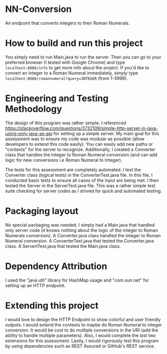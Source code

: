 # NN-Conversion
An endpoint that converts integers to their Roman Numerals.

# How to build and run this project
You simply need to run Main.java to run the server.
Then you can go to your preferred browser (I tested with Google Chrome) and type ```localhost:8080/info``` to get more info
about the project.
If you'd like to convert an integer to a Roman Numeral immediately, simply type ```localhost:8080/romannumeral?query=INTEGER``` (from 1-3999).

# Engineering and Testing Methodology
The design of this program was rather simple. I referenced https://stackoverflow.com/questions/3732109/simple-http-server-in-java-using-only-java-se-api
for setting up a simple server. My main goal for this assessment was to ensure my code was modular as possible (allow developers to extend this code
easily). You can easily add new paths or "contexts" for the server to recognize. Additionally, I created a Converter class that handles the integer
to Roman Numeral conversion (and can add logic for new conversions i.e Roman Numeral to Integer).

The tests for this assessment are completely automated. I test the Converter class (logical tests) in the ConverterTest.java file. In this file, I conducted
basic tests to ensure all cases of the input are being met. I then tested the Server in the ServerTest.java file. This was a rather simple test suite checking for server codes as I strived for quick and automated testing.

# Packaging layout
No special packaging was needed. I simply had a Main.java that handled only server code (it knows nothing about the logic
of the integer to Roman Numerals conversion). A Converter.java class handled the integer to Roman Numeral conversion.
A ConverterTest.java that tested the Converter.java class.
A ServertTest.java that tested the Main.java class.

# Dependency Attribution
I used the "java.util" library for HashMap usage and "com.sun.net" for setting up an HTTP endpoint.

# Extending this project
I would love to design the HTTP Endpoint to show colorful and user friendly outputs. I would extend the contexts to maybe do
Roman Numeral to integer conversion. It would be cool to do multiple conversions in the URI (add the ability to handle
multiple parameters). Also, I would complete the last two extensions for this assessment. Lastly, I would rigorously test this program
by using dependencies such as REST Assured or GitHub's REST service.

